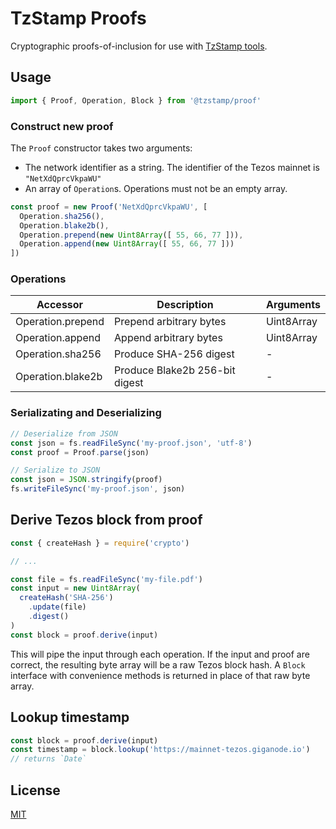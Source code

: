 # TzStamp Proofs
Cryptographic proofs-of-inclusion for use with [TzStamp tools](https://tzstamp.io).

## Usage
```js
import { Proof, Operation, Block } from '@tzstamp/proof'
```

### Construct new proof

The `Proof` constructor takes two arguments:
- The network identifier as a string. The identifier of the Tezos mainnet is `"NetXdQprcVkpaWU"`
- An array of `Operation`s. Operations must not be an empty array.

```js
const proof = new Proof('NetXdQprcVkpaWU', [
  Operation.sha256(),
  Operation.blake2b(),
  Operation.prepend(new Uint8Array([ 55, 66, 77 ])),
  Operation.append(new Uint8Array([ 55, 66, 77 ]))
])
```

### Operations

| Accessor          | Description                    | Arguments  |
| ----------------- | ------------------------------ | ---------- |
| Operation.prepend | Prepend arbitrary bytes        | Uint8Array |
| Operation.append  | Append arbitrary bytes         | Uint8Array |
| Operation.sha256  | Produce SHA-256 digest         | -          |
| Operation.blake2b | Produce Blake2b 256-bit digest | -          |

### Serializating and Deserializing

```js
// Deserialize from JSON
const json = fs.readFileSync('my-proof.json', 'utf-8')
const proof = Proof.parse(json)

// Serialize to JSON
const json = JSON.stringify(proof)
fs.writeFileSync('my-proof.json', json)
```

## Derive Tezos block from proof

```js
const { createHash } = require('crypto')

// ...

const file = fs.readFileSync('my-file.pdf')
const input = new Uint8Array(
  createHash('SHA-256')
    .update(file)
    .digest()
)
const block = proof.derive(input)
```

This will pipe the input through each operation. If the input and proof are correct, the resulting byte array will be a raw Tezos block hash. A `Block` interface with convenience methods is returned in place of that raw byte array.

## Lookup timestamp

```js
const block = proof.derive(input)
const timestamp = block.lookup('https://mainnet-tezos.giganode.io')
// returns `Date`
```

## License
[MIT](LICENSE.txt)
